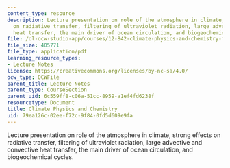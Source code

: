 ```yaml
---
content_type: resource
description: Lecture presentation on role of the atmosphere in climate, strong effects
  on radiative transfer, filtering of ultraviolet radiation, large advective and convective
  heat transfer, the main driver of ocean circulation, and biogeochemical cycles.
file: /ol-ocw-studio-app/courses/12-842-climate-physics-and-chemistry-fall-2008/79ea126c02eef72c9f840fd5d609e9fa_part3_lec1.pdf
file_size: 405771
file_type: application/pdf
learning_resource_types:
- Lecture Notes
license: https://creativecommons.org/licenses/by-nc-sa/4.0/
ocw_type: OCWFile
parent_title: Lecture Notes
parent_type: CourseSection
parent_uid: 6c559ff8-c06a-51cc-8959-a1ef4fd6238f
resourcetype: Document
title: Climate Physics and Chemistry
uid: 79ea126c-02ee-f72c-9f84-0fd5d609e9fa
---
```

Lecture presentation on role of the atmosphere in climate, strong effects on radiative transfer, filtering of ultraviolet radiation, large advective and convective heat transfer, the main driver of ocean circulation, and biogeochemical cycles.